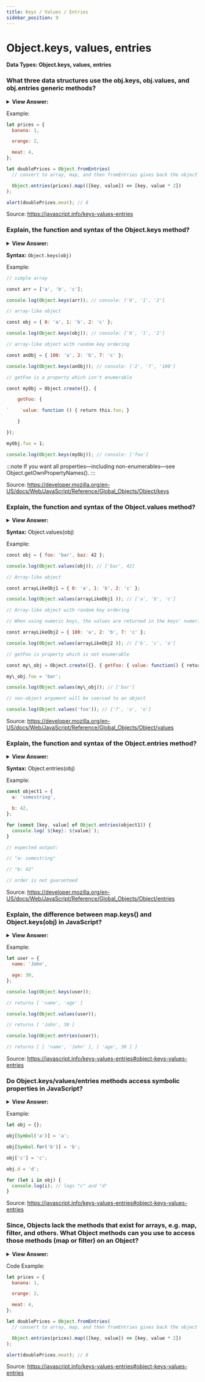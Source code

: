 ```yaml
---
title: Keys / Values / Entries
sidebar_position: 9
---
```


# Object.keys, values, entries

**Data Types: Object.keys, values, entries**

<head>
  <title>Object.keys, values, entries - JavaScript Interview Questions & Answers</title>
  <meta charSet="utf-8" />
</head>

### What three data structures use the obj.keys, obj.values, and obj.entries generic methods?

<details>
  <summary><strong>View Answer:</strong></summary>
  <div>
  <div><strong>Interview Response:</strong> The three data structures that use the obj.keys, obj.values, and obj.entries generic methods include Map, Set, and Array structures. Plain objects also support similar methods, but the syntax is a bit different.
</div>
  </div>
</details>

Example:

```js
let prices = {
  banana: 1,

  orange: 2,

  meat: 4,
};

let doublePrices = Object.fromEntries(
  // convert to array, map, and then fromEntries gives back the object

  Object.entries(prices).map(([key, value]) => [key, value * 2])
);

alert(doublePrices.meat); // 8
```

Source: <https://javascript.info/keys-values-entries>

### Explain, the function and syntax of the Object.keys method?

<details>
  <summary><strong>View Answer:</strong></summary>
  <div>
  <div><strong>Interview Response:</strong> The Object.keys() method returns an array of a given object's own enumerable property names, iterated in the same order that a normal loop would.
</div>
  </div>
</details>

**Syntax:** `Object.keys(obj)`

Example:

```js
// simple array

const arr = ['a', 'b', 'c'];

console.log(Object.keys(arr)); // console: ['0', '1', '2']

// array-like object

const obj = { 0: 'a', 1: 'b', 2: 'c' };

console.log(Object.keys(obj)); // console: ['0', '1', '2']

// array-like object with random key ordering

const anObj = { 100: 'a', 2: 'b', 7: 'c' };

console.log(Object.keys(anObj)); // console: ['2', '7', '100']

// getFoo is a property which isn't enumerable

const myObj = Object.create({}, {

    getFoo: {

`    `value: function () { return this.foo; }

    }

});

myObj.foo = 1;

console.log(Object.keys(myObj)); // console: ['foo']
```

:::note
If you want all properties—including non-enumerables—see Object.getOwnPropertyNames().
:::

Source: <https://developer.mozilla.org/en-US/docs/Web/JavaScript/Reference/Global_Objects/Object/keys>

### Explain, the function and syntax of the Object.values method?

<details>
  <summary><strong>View Answer:</strong></summary>
  <div>
  <div><strong>Interview Response:</strong> Object.values() returns an array whose elements are the enumerable property values found on the object. The ordering of the properties is the same as that given by looping over the property values of the object manually.
</div>
  </div>
</details>

**Syntax:** Object.values(obj)

Example:

```js
const obj = { foo: 'bar', baz: 42 };

console.log(Object.values(obj)); // ['bar', 42]

// Array-like object

const arrayLikeObj1 = { 0: 'a', 1: 'b', 2: 'c' };

console.log(Object.values(arrayLikeObj1 )); // ['a', 'b', 'c']

// Array-like object with random key ordering

// When using numeric keys, the values are returned in the keys' numerical order

const arrayLikeObj2 = { 100: 'a', 2: 'b', 7: 'c' };

console.log(Object.values(arrayLikeObj2 )); // ['b', 'c', 'a']

// getFoo is property which is not enumerable

const my\_obj = Object.create({}, { getFoo: { value: function() { return this.foo; } } });

my\_obj.foo = 'bar';

console.log(Object.values(my\_obj)); // ['bar']

// non-object argument will be coerced to an object

console.log(Object.values('foo')); // ['f', 'o', 'o']
```

Source: <https://developer.mozilla.org/en-US/docs/Web/JavaScript/Reference/Global_Objects/Object/values>

### Explain, the function and syntax of the Object.entries method?

<details>
  <summary><strong>View Answer:</strong></summary>
  <div>
  <div><strong>Interview Response:</strong> The Object.entries method returns an array of a given object's own enumerable string-keyed key-value pairs, in the same order as that provided by a for...in loop. The order is not guaranteed to be chronological. We should sort it first if that is a concern.</div><br />
  <div><strong>Technical Response:</strong> The Object.entries() method returns an array of a given object's own enumerable string-keyed property [key, value] pairs, in the same order as that provided by a for...in loop. (The only important difference is that a for...in loop enumerates properties in the prototype chain as well). The order of the array returned by Object.entries() does not depend on how an object is defined. If there is a need for certain ordering, then the array should be sorted first, like Object.entries(obj).sort((a, b) => b[0].localeCompare(a[0]));.
  </div>
  </div>
</details>

**Syntax:** Object.entries(obj)

Example:

```js
const object1 = {
  a: 'somestring',

  b: 42,
};

for (const [key, value] of Object.entries(object1)) {
  console.log(`${key}: ${value}`);
}

// expected output:

// "a: somestring"

// "b: 42"

// order is not guaranteed
```

Source: <https://developer.mozilla.org/en-US/docs/Web/JavaScript/Reference/Global_Objects/Object/entries>

### Explain, the difference between map.keys() and Object.keys(obj) in JavaScript?

<details>
  <summary><strong>View Answer:</strong></summary>
  <div>
  <div><strong>Interview Response:</strong> The first difference is that we have to call Object.keys(obj), and not obj.keys(), the reason is flexibility, because objects are a base of all complex structures in JavaScript. The second difference is that Object.* methods return “real” array, not just an iterable.</div><br />
  <div><strong>Technical Response:</strong> The main difference is that we have to call Object.keys(obj), and not obj.keys(). The main reason is flexibility. Remember, objects are a base of all complex structures in JavaScript. So we may have an object of our own like data that implements its own data.values() method. And we still can call Object.values(data) on it. The second difference is that Object.* methods return “real” array objects, not just an iterable. That is mainly for historical reasons.
  </div>
  </div>
</details>

Example:

```js
let user = {
  name: 'John',

  age: 30,
};

console.log(Object.keys(user));

// returns [ 'name', 'age' ]

console.log(Object.values(user));

// returns [ 'John', 30 ]

console.log(Object.entries(user));

// returns [ [ 'name', 'John' ], [ 'age', 30 ] ]
```

Source: <https://javascript.info/keys-values-entries#object-keys-values-entries>

### Do Object.keys/values/entries methods access symbolic properties in JavaScript?

<details>
  <summary><strong>View Answer:</strong></summary>
  <div>
  <div><strong>Interview Response:</strong> Just like a for..in loop, these methods ignore properties that use Symbol(...) as keys. If we want symbolic keys too, we can use Object.getOwnPropertySymbols.</div><br />
  <div><strong>Technical Response:</strong> No, Just like a for..in loop, these methods ignore properties that use Symbol(...) as keys. Usually that is convenient. But if we want symbolic keys too, then there is a separate method Object.getOwnPropertySymbols that returns an array of only symbolic keys. Also, there exist a method Reflect.ownKeys(obj) that returns all keys.
  </div>
  </div>
</details>

Example:

```js
let obj = {};

obj[Symbol('a')] = 'a';

obj[Symbol.for('b')] = 'b';

obj['c'] = 'c';

obj.d = 'd';

for (let i in obj) {
  console.log(i); // logs "c" and "d"
}
```

Source: <https://javascript.info/keys-values-entries#object-keys-values-entries>

### Since, Objects lack the methods that exist for arrays, e.g. map, filter, and others. What Object methods can you use to access those methods (map or filter) on an Object?

<details>
  <summary><strong>View Answer:</strong></summary>
  <div>
  <div><strong>Interview Response:</strong> If we would like to apply them, then we can use Object.entries followed by Object.fromEntries. First, we will have to get an array of [key, value] pairs from the obj by invoking Object.entries(obj). Call map on the resulting array. Then, we will have to call Object.fromEntries(array) on the resulting array to turn it back into an object.</div>
  </div>
</details>

Code Example:

```js
let prices = {
  banana: 1,

  orange: 2,

  meat: 4,
};

let doublePrices = Object.fromEntries(
  // convert to array, map, and then fromEntries gives back the object

  Object.entries(prices).map(([key, value]) => [key, value * 2])
);

alert(doublePrices.meat); // 8
```

Source: <https://javascript.info/keys-values-entries#object-keys-values-entries>

